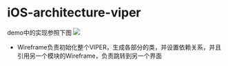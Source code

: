 # iOS-architecture-viper
demo中的实现参照下图
![](https://tva1.sinaimg.cn/large/007S8ZIlgy1gfd294yptyj30k00f074z.jpg)
+ Wireframe负责初始化整个VIPER，生成各部分的类，并设置依赖关系，并且引用另一个模块的Wireframe，负责跳转到另一个界面
